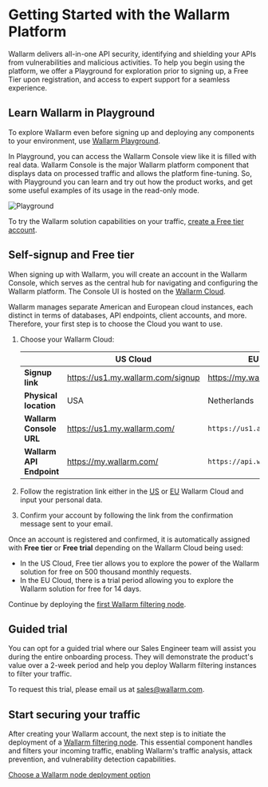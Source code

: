 # Getting Started with the Wallarm Platform

Wallarm delivers all-in-one API security, identifying and shielding your APIs from vulnerabilities and malicious activities. To help you begin using the platform, we offer a Playground for exploration prior to signing up, a Free Tier upon registration, and access to expert support for a seamless experience.

## Learn Wallarm in Playground

To explore Wallarm even before signing up and deploying any components to your environment, use [Wallarm Playground](https://my.us1.wallarm.com/playground).

In Playground, you can access the Wallarm Console view like it is filled with real data. Wallarm Console is the major Wallarm platform component that displays data on processed traffic and allows the platform fine-tuning. So, with Playground you can learn and try out how the product works, and get some useful examples of its usage in the read-only mode.

![Playground](../images/playground.png)

To try the Wallarm solution capabilities on your traffic, [create a Free tier account](#self-signup-and-free-tier).

## Self-signup and Free tier

When signing up with Wallarm, you will create an account in the Wallarm Console, which serves as the central hub for navigating and configuring the Wallarm platform. The Console UI is hosted on the [Wallarm Cloud](../about-wallarm/overview.md#cloud).

Wallarm manages separate American and European cloud instances, each distinct in terms of databases, API endpoints, client accounts, and more. Therefore, your first step is to choose the Cloud you want to use.

1. Choose your Wallarm Cloud:

    || US Cloud | EU Cloud |
    | -- | -------- | -------- |
    | **Signup link** | https://us1.my.wallarm.com/signup | https://my.wallarm.com/signup |
    | **Physical location** | USA | Netherlands |
    | **Wallarm Console URL** | https://us1.my.wallarm.com/ | `https://us1.api.wallarm.com/` |
    | **Wallarm API Endpoint** | https://my.wallarm.com/ | `https://api.wallarm.com/` |
1. Follow the registration link either in the [US](https://us1.my.wallarm.com/signup) or [EU](https://my.wallarm.com/signup) Wallarm Cloud and input your personal data.
1. Confirm your account by following the link from the confirmation message sent to your email.

Once an account is registered and confirmed, it is automatically assigned with **Free tier** or **Free trial** depending on the Wallarm Cloud being used:

* In the US Cloud, Free tier allows you to explore the power of the Wallarm solution for free on 500 thousand monthly requests.
* In the EU Cloud, there is a trial period allowing you to explore the Wallarm solution for free for 14 days.

Continue by deploying the [first Wallarm filtering node](#start-securing-your-traffic).

## Guided trial

You can opt for a guided trial where our Sales Engineer team will assist you during the entire onboarding process. They will demonstrate the product's value over a 2-week period and help you deploy Wallarm filtering instances to filter your traffic.

To request this trial, please email us at [sales@wallarm.com](mailto:sales@wallarm.com?subject=Request%20for%20a%20Guided%20Wallarm%20Trial&body=Hello%20Wallarm%20Sales%20Engineer%20Team%2C%0A%0AI'm%20writing%20to%20request%20a%20guided%20Wallarm%20trial.%20I%20would%20be%20happy%20to%20schedule%20a%20call%20with%20you%20to%20discuss%20my%20requirements%20in%20detail.%0A%0AThank%20you%20for%20your%20time%20and%20assistance.).

## Start securing your traffic

After creating your Wallarm account, the next step is to initiate the deployment of a [Wallarm filtering node](../about-wallarm/overview.md#filtering-node). This essential component handles and filters your incoming traffic, enabling Wallarm's traffic analysis, attack prevention, and vulnerability detection capabilities.

[Choose a Wallarm node deployment option](../installation/supported-deployment-options.md)
